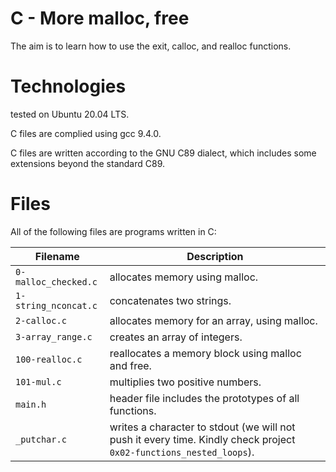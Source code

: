 # C - More malloc, free

The aim is to learn how to use the exit, calloc, and realloc functions.

# Technologies

tested on Ubuntu 20.04 LTS.

C files are complied using gcc 9.4.0.

C files are written according to the GNU C89 dialect, which includes some extensions beyond the standard C89.

# Files

All of the following files are programs written in C:

| Filename             | Description
| -------------------- | ---------------------------------------------------------------------------------------------------------- 
| `0-malloc_checked.c` | allocates memory using malloc.
| `1-string_nconcat.c` | concatenates two strings.
| `2-calloc.c`         | allocates memory for an array, using malloc.
| `3-array_range.c`    | creates an array of integers.
| `100-realloc.c`      | reallocates a memory block using malloc and free.
| `101-mul.c`          | multiplies two positive numbers.
| `main.h`             | header file includes the prototypes of all functions.
| `_putchar.c`         | writes a character to stdout (we will not push it every time. Kindly check project `0x02-functions_nested_loops`).
